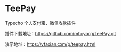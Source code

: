 # TeePay
Typecho 个人支付宝、微信收款插件

插件下载地址：https://github.com/mhcyong/TeePay.git  

演示地址：https://vfaxian.com/p/teepay.html

